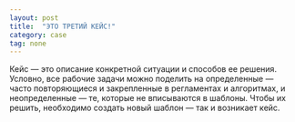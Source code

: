 ```yaml
---
layout: post
title:  "ЭТО ТРЕТИЙ КЕЙС!"
category: case
tag: none
---
```


Кейс — это описание конкретной ситуации и способов ее решения. Условно, все рабочие задачи можно поделить на определенные — часто повторяющиеся и закрепленные в регламентах и алгоритмах, и неопределенные — те, которые не вписываются в шаблоны. Чтобы их решить, необходимо создать новый шаблон — так и возникает кейс.